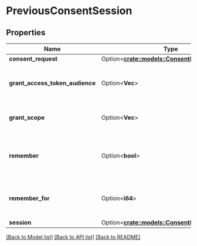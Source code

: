 # PreviousConsentSession

## Properties

Name | Type | Description | Notes
------------ | ------------- | ------------- | -------------
**consent_request** | Option<[**crate::models::ConsentRequest**](consentRequest.md)> |  | [optional]
**grant_access_token_audience** | Option<**Vec<String>**> | GrantedAudience sets the audience the user authorized the client to use. Should be a subset of `requested_access_token_audience`. | [optional]
**grant_scope** | Option<**Vec<String>**> | GrantScope sets the scope the user authorized the client to use. Should be a subset of `requested_scope` | [optional]
**remember** | Option<**bool**> | Remember, if set to true, tells ORY Hydra to remember this consent authorization and reuse it if the same client asks the same user for the same, or a subset of, scope. | [optional]
**remember_for** | Option<**i64**> | RememberFor sets how long the consent authorization should be remembered for in seconds. If set to `0`, the authorization will be remembered indefinitely. | [optional]
**session** | Option<[**crate::models::ConsentRequestSession**](consentRequestSession.md)> |  | [optional]

[[Back to Model list]](../README.md#documentation-for-models) [[Back to API list]](../README.md#documentation-for-api-endpoints) [[Back to README]](../README.md)


